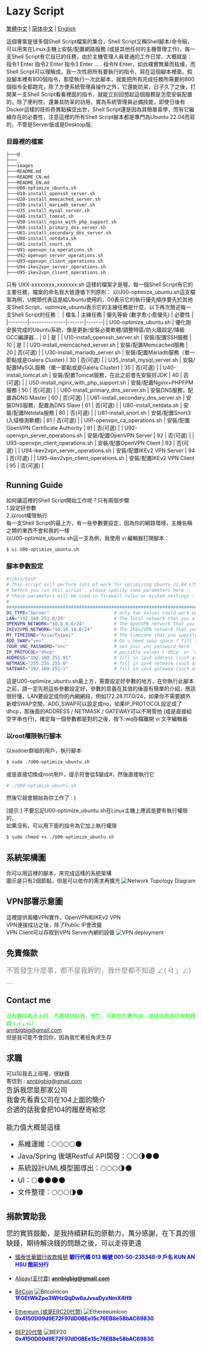 # Lazy Script

[繁體中文](README.md) | [简体中文](README_CN.md) | [English](README_EN.md) 

這個專案是很多個Shell Script檔案的集合，Shell Script又稱Shell腳本/命令稿，可以用來在Linux主機上安裝/配置網路服務 (或是其他任何的主機管理工作)，每一支Shell Script有它自已的任務，由於主機管理人員普通的工作日常，大概就是：指令1 Enter 指令2 Enter 指令3 Enter ..... 指令N Enter，如此樸實無華而枯燥，而Shell Script可以理解成，我一次性把所有要執行的指令，寫在這個腳本裡面，假設腳本裡有800個指令，那麼執行一次此腳本，就能把所有完成任務所需要的800個指令全都跑完，除了方便系統管理員操作之外，它還能防呆，日子久了之後，打開某一支Shell Script看看裡面的指令，就能立刻回想起這個服務是怎麼安裝配置的，除了便利性，還兼具防呆的功用，實為系統管理員必備技能，即使日後有Docker這樣的技術奇異點橫空出世，Shell Script還是因為其簡單易學，而有它繼續存在的必要性，注意這裡的所有Shell Script腳本都是專門為Ubuntu 22.04而寫的，不管是Server版或是Desktop版.


### 目錄裡的檔案

```bash
├───@
├───_
├───images
├───README.md
├───README_CN.md
├───README_EN.md
├───U00-optimize_ubuntu.sh
├───U10-install_openssh_server.sh
├───U20-install_memcached_server.sh
├───U30-install_mariadb_server.sh
├───U35_install_mysql_server.sh
├───U40-install_tomcat.sh
├───U50-install_nginx_with_php_support.sh
├───U60-install_primary_dns_server.sh
├───U61-install_secondary_dns_server.sh
├───U80-install_netdata.sh
├───U81-install_snort.sh
├───U91-openvpn_ca_operations.sh
├───U92-openvpn_server_operations.sh
├───U93-openvpn_client_operations.sh
├───U94-ikev2vpn_server_operations.sh
├───U95-ikev2vpn_client_operations.sh

```

只有 UXX-xxxxxxxx_xxxxxxx.sh 這樣的檔案才是喔，每一個Shell Script有它的主要任務，檔案的命名我大致遵循下列原則：
以U00-optimize_ubuntu.sh這支檔案為例，U開頭代表這是給Ubuntu使用的，00表示它的執行優先順序要先於其他支Shell Script，optimize_ubuntu表示它的主線任務是什麼，以下再次簡述每一支Shell Script的任務：
|  檔名 | 主線任務  | 優先等級 (數字愈小愈優先) | 必要性 |
|--------|---------------|-------|-------|
|  U00-optimize_ubuntu.sh | 優化剛安裝完成的Ubuntu系統，像是更新/安裝必要軟體/調整時區/防火牆設定/降級GCC編譯器...  | 0 | 是 |
|  U10-install_openssh_server.sh | 安裝/配置SSH服務  | 10 | 是 |
|  U20-install_memcached_server.sh | 安裝/配置Memcached服務  | 20 | 否(可選) |
|  U30-install_mariadb_server.sh | 安裝/配置Mariadb服務（單一節點或是Galera Cluster)  | 30 | 否(可選) |
|  U35_install_mysql_server.sh | 安裝/配置MySQL服務（單一節點或是Galera Cluster)  | 35 | 否(可選) |
|  U40-install_tomcat.sh | 安裝/配置Tomcat服務，在此之前會先安裝好JDK  | 40 | 否(可選) |
|  U50-install_nginx_with_php_support.sh | 安裝/配置Nginx+PHPFPM服務  | 50 | 否(可選) |
|  U60-install_primary_dns_server.sh | 安裝DNS服務，配置為DNS Master  | 60 | 否(可選) |
|  U61-install_secondary_dns_server.sh | 安裝DNS服務，配置為DNS Slave  | 61 | 否(可選) |
|  U80-install_netdata.sh | 安裝/配置Netdata服務  | 80 | 否(可選) |
|  U81-install_snort.sh | 安裝/配置Snort3 (入侵檢測軟體)  | 81 | 否(可選) |
|  U91-openvpn_ca_operations.sh | 安裝/配置OpenVPN Certificate Authority  | 91 | 否(可選) |
|  U92-openvpn_server_operations.sh | 安裝/配置OpenVPN Server  | 92 | 否(可選) |
|  U93-openvpn_client_operations.sh | 安裝/配置OpenVPN Client  | 93 | 否(可選) |
|  U94-ikev2vpn_server_operations.sh | 安裝/配置IKEv2 VPN Server  | 94 | 否(可選) |
|  U95-ikev2vpn_client_operations.sh | 安裝/配置IKEv2 VPN Client  | 95 | 否(可選) |

## Running Guide
如何讓這裡的Shell Script開始工作呢？只有兩個步驟<br>
1.設定好參數 <br>
2.以root權限執行<br>
每一支Shell Script的最上方，有一些參數要設定，因為你的網路環境，主機名稱之類的東西不會和我的一樣<br>
以U00-optimize_ubuntu.sh這一支為例，我使用 vi 編輯器打開腳本：
```bash
$ vi U00-optimize_ubuntu.sh
```

### 腳本參數設定

```bash
#!/bin/bash
# This script will perform lots of work for optimizing Ubuntu 22.04 LTS you've just installed
# before you run this script , please specify some parameters here ;
# these parameters will be used in firewall rules or system settings :
# 
########################################################################################################
OS_TYPE="Server"                        # only two values could work well 'Desktop' or 'Server'
LAN="192.168.251.0/24"                  # The local network that you allow packets come in from there
OPENVPN_NETWORK="10.8.0.0/24"           # The OpenVPN network that you allow packets come in from there
IKEV2VPN_NETWORK="10.10.10.0/24"        # The IKEv2VPN network that you allow packets come in from there
MY_TIMEZONE="Asia/Taipei"               # The timezone that you specify for this VPS node
ADD_SWAP="yes"                          # Do u need swap space ? fill in 'yes' or 'YES' will add swap for u
YOUR_VNC_PASSWORD="vnc"                 # set your vnc password here
IP_PROTOCOL="dhcp"                      # possible values ('dhcp' or 'staic') ; how do u get ipv4 address?
ADDRESS="192.168.251.91"                # fill in ipv4 address (such as 192.168.251.96) if u use static ip
NETMASK="255.255.255.0"                 # fill in ipv4 netmask (such as 255.255.255.0) if u use static ip
GATEWAY="192.168.251.1"                 # fill in ipv4 gateway (such as 192.168.251.1) if u use static ip
```
這是U00-optimize_ubuntu.sh最上方，需要設定好參數的地方，在你執行此腳本之前，請一定先把這些參數設定好，參數的意義在其值的後面有簡單的介紹，應該很好懂，LAN要設定成你的內網網段，例如172.28.117.0/24，如果你不需要額外新增SWAP空間，ADD_SWAP可以設定成no，如果IP_PROTOCOL設定成了dhcp，那後面的ADDRESS / NETMASK / GATEWAY可以不用管他 (或是直接給空字串也行)，確定每一個參數都是對的之後，按下:wq存檔離開 vi 文字編輯器

### 以root權限執行腳本
以sudoer群組的用戶，執行腳本
```bash
$ sudo ./U00-optimize_ubuntu.sh
```
或是直接切換成root用戶，提示符會從$變成#，然後直接執行它<br>
```bash
# ./U00-optimize_ubuntu.sh
```
然後它就會開始為你工作了 : ) <br>

[提示:] 不要忘記U00-optimize_ubuntu.sh在Linux主機上應該是要有執行權限的，<br>
如果沒有，可以用下面的指令為它加上執行權限
```bash
$ sudo chmod +x ./U00-optimize_ubuntu.sh
```
## 系統架構圖
你可以用這裡的腳本，來完成這樣的系統架構<br>
圖示是只有2個節點，但是可以依你的需求再擴充
![Network Topology Diagram](images/system_architecture_0.jpg?raw=true  'horizontal scaling')

## VPN部署示意圖
這裡提供兩種VPN實作，OpenVPN和IKEv2 VPN<br>
VPN連接成功之後，除了Public IP會改變<br>
VPN Client可以存取到VPN Server內網的設備
![VPN deployment](images/000_VPN_deployment.jpg?raw=true  'VPN deployment')

## 免責條款 
<font size=4 color=888888>不管發生什麼事，都不是我幹的，我什麼都不知道  ∠( ᐛ 」∠)＿ </font>  

## Contact me  
<span style="color:#00FF00">沒有要叫我去上班，不要寫信給我，很忙，可能在忙著外送，或是撿資源回收物換錢 (๑•́ ₃ •̀๑)</span>  
annbigbig@gmail.com<br>
但是我可能不會回你，因為我忙著撿角求生存

## 求職
  
可以叫我去上班喔，很缺錢  
寄信到 : [annbigbig@gmail.com](mailto:annbigbig@gmail.com)  
<font size=4>
告訴我您是那家公司<br>
我會先看貴公司在104上面的簡介<br>
合適的話我會把104的履歷寄給您<br><br>
能力值大概是這樣  
* 系維運維：🌕🌕🌕🌕🌑  
* Java/Spring 後端Restful API開發：🌕🌕🌗🌑🌑  
* 系統設計UML模型圖導出：🌕🌕🌕🌗🌑   
* UI：🌕🌑🌑🌑🌑   
* 文件整理：🌕🌕🌕🌗🌑    
</font>

## 捐款贊助我
<font size=4>您的實質鼓勵，是我持續耕耘的原動力，萬分感謝，在下真的很缺錢，期待解決錢的問題之後，可以走得更遠</font>  

   - [國泰世華銀行收款帳號](#CathayBank) **<span style="color:#0000FF">銀行代碼 013 帳號 001-50-235346-9 戶名 KUN AN HSU 館前分行</span>**  <br><br>
   - [Alipay(支付寶)](#alipay) **<span style="color:#0000FF">annbigbig@gmail.com</span>**  <br><br>
   - [BitCoin](#Bitcoin)  ![BitcoinIcon](images/Bitcoin.png?raw=true "Thank you")  
      **<span style="color:#0000FF">1FGEtWkZpo3WHzQqDw6aJvsaDyxNmX4H9</span>** <br><br>
   - [Ethereum (或是ERC20代幣)](#Ethereum)  ![EthereeumIcon](images/Ethereum.png?raw=true "Thank you")  
      **<span style="color:#0000FF">0x4150D09d9E72F97dD0BEe15c76EB8e58bAC69830</span>** <br><br>
  - [BEP20代幣](#BEP20)  ![BEP20](images/BEP20.png?raw=true "Thank you")  
      **<span style="color:#0000FF">0x4150D09d9E72F97dD0BEe15c76EB8e58bAC69830</span>**
